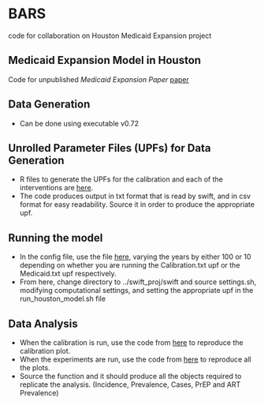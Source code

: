 # BARS
code for collaboration on Houston Medicaid Expansion project
## Medicaid Expansion Model in Houston
Code for unpublished _Medicaid Expansion Paper_ [paper](https://uchicago.app.box.com/file/951786888664)

## Data Generation
 - Can be done using executable v0.72

## Unrolled Parameter Files (UPFs) for Data Generation
 - R files to generate the UPFs for the calibration and each of the interventions are [here](https://github.com/khanna7/BARS/blob/houston-paper/transmission_model/swift_proj/data/MedicaidUPF.R).
 - The code produces output in txt format that is read by swift, and in csv format for easy readability. Source it in order to produce the appropriate upf.

## Running the model
- In the config file, use the file [here](https://github.com/khanna7/BARS/blob/houston-paper/transmission_model/config/houston_continious_model_francis.props), varying the years by either 100 or 10 depending on whether you are running the Calibration.txt upf or the Medicaid.txt upf respectively.
- From here, change directory to ../swift_proj/swift and source settings.sh, modifying computational settings, and setting the appropriate upf in the run_houston_model.sh file

## Data Analysis 
 - When the calibration is run, use the code from [here](https://github.com/khanna7/BARS/blob/houston-paper/transmission_model/swift_proj/R/MakeCalibrationPlots.R) to reproduce the calibration plot.
 - When the experiments are run, use the code from [here](https://github.com/khanna7/BARS/blob/houston-paper/transmission_model/swift_proj/R/inc_sp_bma-Medicaid.R) to reproduce all the plots.
 - Source the function and it should produce all the objects required to replicate the analysis. (Incidence, Prevalence, Cases, PrEP and ART Prevalence)

